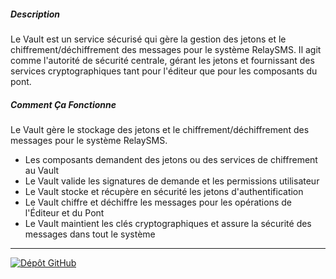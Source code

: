 ##### Description

Le Vault est un service sécurisé qui gère la gestion des jetons et le chiffrement/déchiffrement des messages pour le système RelaySMS. Il agit comme l'autorité de sécurité centrale, gérant les jetons et fournissant des services cryptographiques tant pour l'éditeur que pour les composants du pont.

##### Comment Ça Fonctionne

Le Vault gère le stockage des jetons et le chiffrement/déchiffrement des messages pour le système RelaySMS.

- Les composants demandent des jetons ou des services de chiffrement au Vault
- Le Vault valide les signatures de demande et les permissions utilisateur
- Le Vault stocke et récupère en sécurité les jetons d'authentification
- Le Vault chiffre et déchiffre les messages pour les opérations de l'Éditeur et du Pont
- Le Vault maintient les clés cryptographiques et assure la sécurité des messages dans tout le système

---

[![Dépôt GitHub](https://img.shields.io/badge/🚀_Publisher-Repository-green?style=for-the-badge&logo=github)](https://github.com/smswithoutborders/RelaySMS-Vault)
